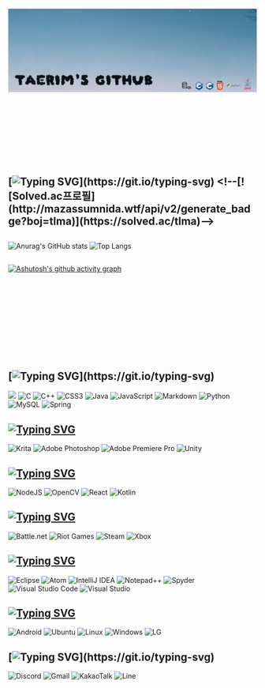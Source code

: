 ![Thumbnail](https://github.com/dodotlm/dodotlm/blob/main/sd.JPG?raw=true)
<br><br><br><br><br><br><br><br><br>
## [![Typing SVG](https://readme-typing-svg.demolab.com?font=Single+Day&size=40&pause=1000&color=350662&random=false&width=435&lines=As+for+me...)](https://git.io/typing-svg) <!--[![Solved.ac프로필](http://mazassumnida.wtf/api/v2/generate_badge?boj=tlma)](https://solved.ac/tlma)-->
##
 ![Anurag's GitHub stats](https://github-readme-stats.vercel.app/api?username=dodotlm&theme=tokyonight&show_icons=true&size=50%) ![Top Langs](https://github-readme-stats.vercel.app/api/top-langs/?username=dodotlm&langs_count=6&theme=tokyonight)

## <!--요 "##"가 구분선이다.-->

##

[![Ashutosh's github activity graph](https://github-readme-activity-graph.vercel.app/graph?username=dodotlm&bg_color=0B0B3B&color=2E9AFE&line=2E9AFE&point=FFFFFF&area=true&hide_border=true)](https://github.com/ashutosh00710/github-readme-activity-graph)

<br><br><br><br><br><br><br><br><br>
## [![Typing SVG](https://readme-typing-svg.demolab.com?font=Single+Day&size=40&pause=1000&color=350662&random=false&width=435&lines=What+are+you+studying...?)](https://git.io/typing-svg)
<img src="https://img.shields.io/badge/HTML5-E34F26?style=for-the-badge&logo=HTML5&logoColor=white"> ![C](https://img.shields.io/badge/c-%2300599C.svg?style=for-the-badge&logo=c&logoColor=white) ![C++](https://img.shields.io/badge/c++-%2300599C.svg?style=for-the-badge&logo=c%2B%2B&logoColor=white) ![CSS3](https://img.shields.io/badge/css3-%231572B6.svg?style=for-the-badge&logo=css3&logoColor=white) ![Java](https://img.shields.io/badge/java-%23ED8B00.svg?style=for-the-badge&logo=openjdk&logoColor=white) ![JavaScript](https://img.shields.io/badge/javascript-%23323330.svg?style=for-the-badge&logo=javascript&logoColor=%23F7DF1E) ![Markdown](https://img.shields.io/badge/markdown-%23000000.svg?style=for-the-badge&logo=markdown&logoColor=white) ![Python](https://img.shields.io/badge/python-3670A0?style=for-the-badge&logo=python&logoColor=ffdd54)  ![MySQL](https://img.shields.io/badge/mysql-4479A1.svg?style=for-the-badge&logo=mysql&logoColor=white) ![Spring](https://img.shields.io/badge/spring-%236DB33F.svg?style=for-the-badge&logo=spring&logoColor=white) 


## [![Typing SVG](https://readme-typing-svg.demolab.com?font=Single+Day&size=35&pause=1000&color=350662&random=false&width=435&lines=가지고+노는+장난감들)](https://git.io/typing-svg)
![Krita](https://img.shields.io/badge/Krita-203759?style=for-the-badge&logo=krita&logoColor=EEF37B) ![Adobe Photoshop](https://img.shields.io/badge/adobe%20photoshop-%2331A8FF.svg?style=for-the-badge&logo=adobe%20photoshop&logoColor=white) ![Adobe Premiere Pro](https://img.shields.io/badge/Adobe%20Premiere%20Pro-9999FF.svg?style=for-the-badge&logo=Adobe%20Premiere%20Pro&logoColor=white) ![Unity](https://img.shields.io/badge/unity-%23000000.svg?style=for-the-badge&logo=unity&logoColor=white) 

## [![Typing SVG](https://readme-typing-svg.demolab.com?font=Single+Day&size=35&pause=1000&color=350662&random=false&width=435&lines=배우고+싶은+거)](https://git.io/typing-svg)
![NodeJS](https://img.shields.io/badge/node.js-6DA55F?style=for-the-badge&logo=node.js&logoColor=white) ![OpenCV](https://img.shields.io/badge/opencv-%23white.svg?style=for-the-badge&logo=opencv&logoColor=white) ![React](https://img.shields.io/badge/react-%2320232a.svg?style=for-the-badge&logo=react&logoColor=%2361DAFB) ![Kotlin](https://img.shields.io/badge/kotlin-%237F52FF.svg?style=for-the-badge&logo=kotlin&logoColor=white) 

## [![Typing SVG](https://readme-typing-svg.demolab.com?font=Single+Day&size=35&pause=1000&color=350662&random=false&width=435&lines=게임은+노는게+아닙니다)](https://git.io/typing-svg)
![Battle.net](https://img.shields.io/badge/battle.net-%2300AEFF.svg?style=for-the-badge&logo=battle.net&logoColor=white) ![Riot Games](https://img.shields.io/badge/riotgames-D32936.svg?style=for-the-badge&logo=riotgames&logoColor=white) ![Steam](https://img.shields.io/badge/steam-%23000000.svg?style=for-the-badge&logo=steam&logoColor=white) ![Xbox](https://img.shields.io/badge/xbox-%23107C10.svg?style=for-the-badge&logo=xbox&logoColor=white)

## [![Typing SVG](https://readme-typing-svg.demolab.com?font=Single+Day&size=35&pause=1000&color=350662&random=false&width=435&lines=코딩을+할+땐+이게+있어야+하죠)](https://git.io/typing-svg)
![Eclipse](https://img.shields.io/badge/Eclipse-FE7A16.svg?style=for-the-badge&logo=Eclipse&logoColor=white) ![Atom](https://img.shields.io/badge/Atom-%2366595C.svg?style=for-the-badge&logo=atom&logoColor=white) ![IntelliJ IDEA](https://img.shields.io/badge/IntelliJIDEA-000000.svg?style=for-the-badge&logo=intellij-idea&logoColor=white) ![Notepad++](https://img.shields.io/badge/Notepad++-90E59A.svg?style=for-the-badge&logo=notepad%2b%2b&logoColor=black) ![Spyder](https://img.shields.io/badge/Spyder-838485?style=for-the-badge&logo=spyder%20ide&logoColor=maroon) ![Visual Studio Code](https://img.shields.io/badge/Visual%20Studio%20Code-0078d7.svg?style=for-the-badge&logo=visual-studio-code&logoColor=white) ![Visual Studio](https://img.shields.io/badge/Visual%20Studio-5C2D91.svg?style=for-the-badge&logo=visual-studio&logoColor=white)

## [![Typing SVG](https://readme-typing-svg.demolab.com?font=Single+Day&size=35&pause=1000&color=350662&random=false&width=435&lines=이것들+위에서+놀고+있죠)](https://git.io/typing-svg)
![Android](https://img.shields.io/badge/Android-3DDC84?style=for-the-badge&logo=android&logoColor=white) ![Ubuntu](https://img.shields.io/badge/Ubuntu-E95420?style=for-the-badge&logo=ubuntu&logoColor=white) ![Linux](https://img.shields.io/badge/Linux-FCC624?style=for-the-badge&logo=linux&logoColor=black) ![Windows](https://img.shields.io/badge/Windows-0078D6?style=for-the-badge&logo=windows&logoColor=white) ![LG](https://img.shields.io/badge/lg-a50034.svg?style=for-the-badge&logo=lg&logoColor=white)

## [![Typing SVG](https://readme-typing-svg.demolab.com?font=Single+Day&size=35&pause=1000&color=350662&random=false&width=435&lines=say+using...)](https://git.io/typing-svg)
![Discord](https://img.shields.io/badge/Discord-%235865F2.svg?style=for-the-badge&logo=discord&logoColor=white) ![Gmail](https://img.shields.io/badge/Gmail-D14836?style=for-the-badge&logo=gmail&logoColor=white) ![KakaoTalk](https://img.shields.io/badge/kakaotalk-ffcd00.svg?style=for-the-badge&logo=kakaotalk&logoColor=000000) ![Line](https://img.shields.io/badge/Line-00C300?style=for-the-badge&logo=line&logoColor=white)
<!--https://github.com/Ileriayo/markdown-badges 여기서 뱃지 긁어모으면 된다.-->




          
<!--이미지는 이런식으로 집어넣으면 된다.
<center> 
  <img
    src="https://images.unsplash.com/photo-1556379092-dca659792591?w=500&auto=format&fit=crop&q=60&ixlib=rb-4.0.3&ixid=M3wxMjA3fDB8MHxleHBsb3JlLWZlZWR8MXx8fGVufDB8fHx8fA%3D%3D"
    width=100%
    height=100%
  />
</center>
-->

<!--
**dodotlm/dodotlm** is a ✨ _special_ ✨ repository because its `README.md` (this file) appears on your GitHub profile.

Here are some ideas to get you started:

- 🔭 I’m currently working on ...
- 🌱 I’m currently learning ...
- 👯 I’m looking to collaborate on ...
- 🤔 I’m looking for help with ...
- 💬 Ask me about ...
- 📫 How to reach me: ...
- 😄 Pronouns: ...
- ⚡ Fun fact: ...
-->
